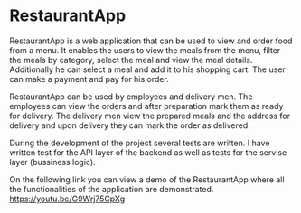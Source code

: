 # RestaurantApp

RestaurantApp is a web application that can be used to view and order food from a menu. It enables the users to view the meals from the menu, filter the meals by category, select the meal and view the meal details. Additionally he can select a meal and add it to his shopping cart. The user can make a payment and pay for his order. 

RestaurantApp can be used by employees and delivery men. The employees can view the orders and after preparation mark them as ready for delivery. The delivery men view the prepared meals and the address for delivery and upon delivery they can mark the order as delivered. 

During the development of the project several tests are written. I have written test for the API layer of the backend as well as tests for the servise layer (bussiness logic). 

On the following link you can view a demo of the RestaurantApp where all the functionalities of the application are demonstrated. https://youtu.be/G9Wrj75CpXg
